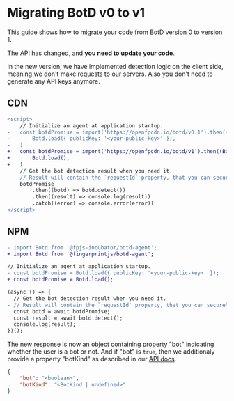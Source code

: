 # Migrating BotD v0 to v1

This guide shows how to migrate your code from BotD version 0 to version 1.

The API has changed, and **you need to update your code**.

In the new version, we have implemented detection logic on the client side, meaning we don't make requests to our servers. Also you don't need to generate any API keys anymore.

## CDN

```diff
<script>
    // Initialize an agent at application startup.
-   const botdPromise = import('https://openfpcdn.io/botd/v0.1').then((Botd) =>
-       Botd.load({ publicKey: '<your-public-key>' }),
-   )
+   const botdPromise = import('https://openfpcdn.io/botd/v1').then((Botd) =>
+       Botd.load(),
+   )
    // Get the bot detection result when you need it.
-   // Result will contain the `requestId` property, that you can securely verify on the server.
    botdPromise
        .then((botd) => botd.detect())
        .then((result) => console.log(result))
        .catch((error) => console.error(error))
</script>
```

## NPM

```diff
- import Botd from '@fpjs-incubator/botd-agent';
+ import Botd from '@fingerprintjs/botd-agent';

// Initialize an agent at application startup.
- const botdPromise = Botd.load({ publicKey: '<your-public-key>' });
+ const botdPromise = Botd.load();

(async () => {
  // Get the bot detection result when you need it.
- // Result will contain the `requestId` property, that you can securely verify on the server.
  const botd = await botdPromise;
  const result = await botd.detect();
  console.log(result);
})();
```

The new response is now an object containing property "bot" indicating whether the user is a bot or not. And if "bot" is `true`, then we additionaly provide a property "botKind" as described in our [API docs](docs/api.md).

```json
{
    "bot": "<boolean>",
    "botKind": "<BotKind | undefined>"
}
```
